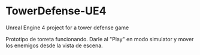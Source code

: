 # TowerDefense-UE4
Unreal Engine 4 project for a tower defense game

Prototipo de torreta funcionando. Darle al "Play" en modo simulator y mover los enemigos desde la vista de escena. 
